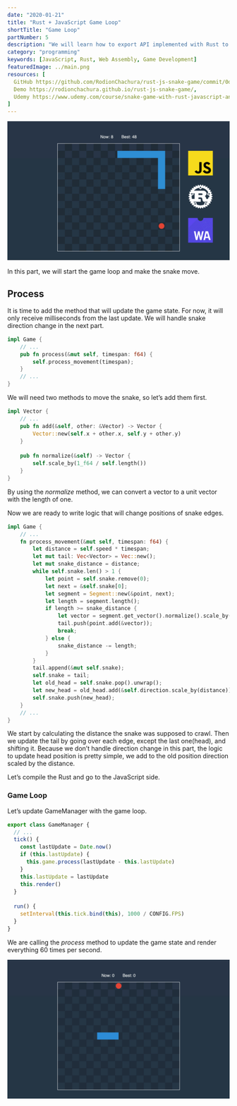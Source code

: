 ```yaml
---
date: "2020-01-21"
title: "Rust + JavaScript Game Loop"
shortTitle: "Game Loop"
partNumber: 5
description: "We will learn how to export API implemented with Rust to JavaScript app"
category: "programming"
keywords: [JavaScript, Rust, Web Assembly, Game Development]
featuredImage: ../main.png
resources: [
  GitHub https://github.com/RodionChachura/rust-js-snake-game/commit/0d20950d10f7fb65c12867c7e277f883831186c6 Code Changes,
  Demo https://rodionchachura.github.io/rust-js-snake-game/,
  Udemy https://www.udemy.com/course/snake-game-with-rust-javascript-and-webassembly
]
---
```


![](../main.png)

In this part, we will start the game loop and make the snake move.

## Process

It is time to add the method that will update the game state. For now, it will only receive milliseconds from the last update. We will handle snake direction change in the next part.

```rust:title=src/lib.rs
impl Game {
    // ...
    pub fn process(&mut self, timespan: f64) {
        self.process_movement(timespan);
    }
    // ...
}
```

We will need two methods to move the snake, so let’s add them first.

```rust:title=src/lib.rs
impl Vector {
    // ...
    pub fn add(&self, other: &Vector) -> Vector {
        Vector::new(self.x + other.x, self.y + other.y)
    }

    pub fn normalize(&self) -> Vector {
        self.scale_by(1_f64 / self.length())
    }
}
```

By using the *normalize* method, we can convert a vector to a unit vector with the length of one.

Now we are ready to write logic that will change positions of snake edges.

```rust:title=src/lib.rs
impl Game {
    // ...
    fn process_movement(&mut self, timespan: f64) {
        let distance = self.speed * timespan;
        let mut tail: Vec<Vector> = Vec::new();
        let mut snake_distance = distance;
        while self.snake.len() > 1 {
            let point = self.snake.remove(0);
            let next = &self.snake[0];
            let segment = Segment::new(&point, next);
            let length = segment.length();
            if length >= snake_distance {
                let vector = segment.get_vector().normalize().scale_by(snake_distance);
                tail.push(point.add(&vector));
                break;
            } else {
                snake_distance -= length;
            }
        }
        tail.append(&mut self.snake);
        self.snake = tail;
        let old_head = self.snake.pop().unwrap();
        let new_head = old_head.add(&self.direction.scale_by(distance));
        self.snake.push(new_head);
    }
    // ...
}
```

We start by calculating the distance the snake was supposed to crawl. Then we update the tail by going over each edge, except the last one(head), and shifting it. Because we don’t handle direction change in this part, the logic to update head position is pretty simple, we add to the old position direction scaled by the distance.

Let’s compile the Rust and go to the JavaScript side.

### Game Loop

Let’s update GameManager with the game loop.

```js:title=www/src/game-manager.js
export class GameManager {
  // ...
  tick() {
    const lastUpdate = Date.now()
    if (this.lastUpdate) {
      this.game.process(lastUpdate - this.lastUpdate)
    }
    this.lastUpdate = lastUpdate
    this.render()
  }

  run() {
    setInterval(this.tick.bind(this), 1000 / CONFIG.FPS)
  }
}
```

We are calling the *process* method to update the game state and render everything 60 times per second.

![snake is moving](move.gif)
